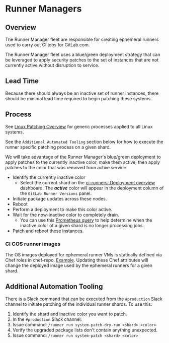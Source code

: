 # Runner Managers

## Overview

The Runner Manager fleet are responsible for creating ephemeral runners used to carry out CI jobs for GitLab.com.

The Runner Manager fleet uses a blue/green deployment strategy that can be leveraged to apply security patches to the set of instances that are not currently active without disruption to service.

## Lead Time

Because there should always be an inactive set of runner instances, there should be minimal lead time required to begin patching these systems.

## Process

See [Linux Patching Overview](../linux-os-patching.md#linux-patching-overview) for generic processes applied to all Linux systems.

See the `Additional Automated Tooling` section below for how to execute the runner specific patching process on a given shard.

We will take advantage of the Runner Manager's blue/green deployment to apply patches to the currently inactive color, make them active, then apply patches to the color that was removed from active service.

- Identify the currently inactive color
  - Select the current shard on the [ci-runners: Deployment overview](https://dashboards.gitlab.net/d/ci-runners-deployment/ci-runners3a-deployment-overview?orgId=1) dashboard. The ***active*** color will appear in the deployment column of the `GitLab Runner Versions` panel.
- Initiate package updates across these nodes.
- Reboot
- Perform a deployment to make this color active.
- Wait for the now-inactive color to completely drain.
  - You can use this [Prometheus query](https://dashboards.gitlab.net/explore?schemaVersion=1&panes=%7B%22wm9%22:%7B%22datasource%22:%22mimir-gitlab-gprd%22,%22queries%22:%5B%7B%22refId%22:%22A%22,%22expr%22:%22sum%28gitlab_runner_jobs%29%20by%20%28deployment,%20shard%29%22,%22range%22:true,%22instant%22:true,%22datasource%22:%7B%22type%22:%22prometheus%22,%22uid%22:%22mimir-gitlab-gprd%22%7D,%22editorMode%22:%22code%22,%22legendFormat%22:%22__auto%22%7D%5D,%22range%22:%7B%22from%22:%22now-1h%22,%22to%22:%22now%22%7D%7D%7D&orgId=1) to help determine when the inactive color of a given shard is no longer processing jobs.
- Patch and reboot these instances.

### CI COS runner images

The OS images deployed for ephemeral runner VMs is statically defined via Chef roles in chef-repo. [Example](https://gitlab.com/gitlab-com/gl-infra/chef-repo/-/blob/169ae54f6837a70751455b216fd18d9cafd3c774/roles/runners-manager-private.json#L90).
Updating these Chef attributes will change the deployed image used by the ephemeral runners for a given shard.

## Additional Automation Tooling

There is a Slack command that can be executed from the `#production` Slack channel to initiate patching of the individual runner shards. To use this:

1. Identify the shard and inactive color you want to patch.
1. In the `#production` Slack channel:
  1. Issue command: `/runner run system-patch-dry-run <shard> <color>`
  1. Verify the upgraded package lists don't contain anything unexpected.
  1. Issue command: `/runner run system-patch <shard> <color>`
